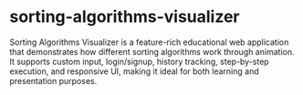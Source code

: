 # sorting-algorithms-visualizer
Sorting Algorithms Visualizer is a feature-rich educational web application that demonstrates how different sorting algorithms work through animation. It supports custom input, login/signup, history tracking, step-by-step execution, and responsive UI, making it ideal for both learning and presentation purposes.
